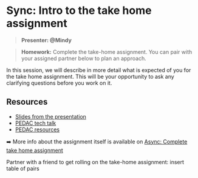 # Sync: Intro to the take home assignment

> **Presenter: @Mindy**

> **Homework:** Complete the take-home assignment. You can pair with your assigned partner below to plan an approach.


In this session, we will describe in more detail what is expected of you for the take home assignment. This will be your opportunity to ask any clarifying questions before you work on it.

## Resources

- [Slides from the presentation](https://docs.google.com/presentation/d/1msMpJgBn6WAi3vT2Tcf_h5mkueTjXBgR0BLfWwvwfwY/edit?usp=sharing)
- [PEDAC tech talk](https://youtu.be/1_dWepaAg50)
- [PEDAC resources](https://github.com/mindyzwan/PEDAC-workshop)

➡️ More info about the assignment itself is available on [Async: Complete take home assignment](https://www.notion.so/Async-Complete-take-home-assignment-5b1ec5e3a0764a0b8a0d35a81e1d248e)

Partner with a friend to get rolling on the take-home assignment: insert table of pairs